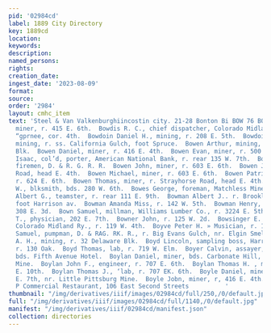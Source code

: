 ```yaml
---
pid: '02984cd'
label: 1889 City Directory
key: 1889cd
location: 
keywords: 
description: 
named_persons: 
rights: 
creation_date: 
ingest_date: '2023-08-09'
format: 
source: 
order: '2984'
layout: cmhc_item
text: 'Steel & Van Valkenburghiincostin city. 21-28 Bonton Bi BOW 76 BOY  Bowden Thomas,
  miner, r. 415 E. 6th.  Bowdis R. C., chief dispatcher, Colorado Midland Ry., r.
  “gprnee, cor. 4th.  Bowdoin Daniel H., mining, r. 208 E. 5th.  Bowdoin William M.,
  mining, r. ss. California Gulch, foot Spruce.  Bowen Arthur, mining, r. Chicago
  Blk.  Bowen Daniel, miner, r. 416 E. 4th.  Bowen Evan, miner, r. 500 E. 9th.  Bowen
  Isaac, col’d, porter, American National Bank, r. rear 135 W. 7th.  Bowen I. H.,
  firemen, D. & R. G. R. R.  Bowen John, miner, r. 603 E. 6th.  Bowen John, r. Strayhorse
  Road, head E. 4th.  Bowen Michael, miner, r. 603 E. 6th.  Bowen Patrick, miner,
  r. 624 E. 6th.  Bowen Thomas, miner, r. Strayhorse Road, head E. 4th.  Bower George
  W., blksmith, bds. 280 W. 6th.  Bowes George, foreman, Matchless Mine, r. same.  Bowman
  Albert G., teamster, r. rear 111 E. 9th.  Bowman Albert J.. r. Brooklyn Heights,
  foot Harrison av.  Bowman Amanda Miss, r. 142 W. 5th.  Bowman Henry, miner, bds.
  308 E. 3d.  Bown Samuel, millman, Williams Lumber Co., r. 3224 E. 5th.  Bowne Socrates
  T., physician, 202 E. 7th.  Bowner John, r. 125 W. 2d.  Bowsinger E. A., engineer,
  Colorado Midland Ry., r. 119 W. 4th.  Boyve Peter H. » Musician, r. 130 W. 2d.  Boyce
  Samuel, pumpman, D. & RAG. RK. R., r. Big Evans Gulch, nr. Elgin Smelter.  Boyd
  A. H., mining, r. 32 Delaware Blk.  Boyd Lincoln, sampling boss, Harrison Red. Works,
  r. 130 Oak.  Boyd Thomas, lab, r. 719 W. Elm.  Boyer Calvin, assayer, C. W. Denison,
  bds. Fifth Avenue Hotel.  Boylan Daniel, miner, bds. Carbonate Hill, nr. Brooklyn
  Mine.  Boylan John F., engineer, r. 707 E. 6th.  Boylan Thomas H. , miner, r. 517
  E. 10th.  Boylan Thomas J., ‘lab, r. 707 EK. 6th.  Boyle Daniel, miner, r. head
  E. 7th, nr. Little Pittsburg Mine.  Boyle Jobn, miner, r, 416 E. 4th.  A E. E. HAYHURST,
  P Commercial Restaurant, 106 East Second Streets          '
thumbnail: "/img/derivatives/iiif/images/02984cd/full/250,/0/default.jpg"
full: "/img/derivatives/iiif/images/02984cd/full/1140,/0/default.jpg"
manifest: "/img/derivatives/iiif/02984cd/manifest.json"
collection: directories
---
```

